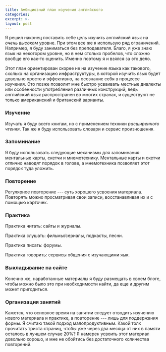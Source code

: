 ```yaml
---
title: Амбициозный план изучения английского
categories: 
excerpt: >-
layout: post
---
```


Я решил наконец поставить себе цель изучить английский язык на *очень
высоком* уровне.  При этом все же я использую ряд ограничений.
Например, я буду заниматься без преподавателя.  Благо, я уже знаю язык
на некотором уровне, но в нем столько пробелов, что сложно вообще его
как-то оценить.  Именно поэтому я и взялся за это дело.

Этот план ориентирован скорее не на изучение языка как такового,
сколько на организацию инфраструктуры, в которой изучить язык будет
довольно просто и эффективно, на осознание себя в процессе изучения.
Это позже позволит мне быстро усваивать местные диалекты или
особенности употребления различных конструкций, ведь английский язык
распространен во многих странах, и существуют не только американский и
британский варианты.

### Изучение

Изучать я буду всего книгам, но с применением техники *расширенного
чтения*.  Так же я буду использовать словари и сервис произношения.

### Запоминание

Я буду использовать следующие механизмы для запоминания: ментальные
карты, скетчи и мнемотехнику.  Ментальные карты и скетчи отлично
наводят порядок в голове, а мнемотехника позволяет этот порядок туда
уложить.

### Повторение

Регулярное повторение --- суть хорошего усвоения материала.  Повторять
можно просматривая свои записи, восстанавливая их и с помощью карточек.

### Практика

Практика читать: сайты и журналы.

Практика слушать: фильмы/сериалы, подкасты, песни.

Практика писать: форумы.

Практика говорить: сервисы общения с изучающими яык.

### Выкладывание на сайте

Конечно же, наработанные материалы я буду размещать в своем блоге,
чтобы можно было это при необходимости найти, да еще и другим может
пригодиться.

### Организация занятий

Кажется, что основное время на занятии следует отводить изучению
нового материала и практике, а повторение --- лишь для поддержания
формы.  Я считаю такой подход малопродуктивным.  Какой толк прочитать
триста страниц, чтобы уже через два месяца от них в памяти осталось в
лучшем случае 20%?  Я намерен усвоить этот материал довольно хорошо, и
мне не обойтись без достаточного количества повторений.
